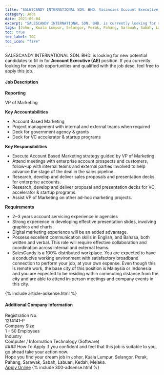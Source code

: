 ```yaml
---
title: "SALESCANDY INTERNATIONAL SDN. BHD. Vacancies Account Executive (AE)" 
category: Jobs 
date: 2021-06-04 
excerpt: "SALESCANDY INTERNATIONAL SDN. BHD. is currently looking for suitable person to fill in the Account Executive (AE) which based in Johor, Kuala Lumpur, Selangor, Perak, Pahang, Sarawak, Sabah, Labuan, Kedah, Melaka" 
tags: [Johor, Kuala Lumpur, Selangor, Perak, Pahang, Sarawak, Sabah, Labuan, Kedah, Melaka] 
toc: true 
toc_label: TOC 
toc_icon: "fire" 
--- 
```


<p>SALESCANDY INTERNATIONAL SDN. BHD. is looking for new potential candidates to fill in for <b>Account Executive (AE)</b> position. If you currently looking for new job opportunities and qualified with the job desc, feel free to apply this job.
</p><div><div><h4>Job Description</h4></div><div><div><span><div><strong>Reporting</strong><p><span>VP of Marketing</span></p><strong>Key Accountabilities</strong><ul><li><span>Account Based Marketing</span></li><li><span>Project management with internal and external teams when required</span></li><li><span>Deck for government agency &amp; grants</span></li><li><span>Deck for VC accelerator &amp; startup programs</span></li></ul><strong>Key Responsibilities</strong><ul><li><span>Execute Account Based Marketing strategy guided by VP of Marketing.</span></li><li><span>Attend meetings with enterprise account prospects and customers, follow-up with internal teams and external parties involved to help advance the stage of the deal in the sales pipeline.</span></li><li><span>Research, develop and deliver sales proposals and presentation decks for enterprise accounts.</span></li><li><span>Research, develop and deliver proposal and presentation decks for VC accelerator &amp; startup programs.</span></li><li><span>Assist VP of Marketing on other ad-hoc marketing projects.</span></li></ul><strong>Requirements</strong><ul><li><span>2~3 years account servicing experience in agencies</span></li><li><span>Strong experience in developing effective presentation slides, involving graphics and charts.</span></li><li><span>Digital marketing experience will be an added advantage.</span></li><li><span>Possess excellent communication skills in English, and Bahasa, both written and verbal.&#160;This role will require effective collaboration and coordination across internal and external teams.</span></li><li><span>SalesCandy is a 100% distributed workplace.&#160;You are expected to have a conducive working environment with satisfactory broadband connection to perform your job, at your own expense.&#160;Even though this is remote work, the base city of this position is Malaysia or Indonesia and you are expected to be residing within commuting distance from the city and are able to attend in-person meetings and company events in this city.</span></li></ul></div></span></div></div></div> 
{% include article-adsense.html %} 
<div><div><h4>Additional Company Information</h4></div><div><div><div><div><div><div><div><span>Registration No.</span></div><div><span>1214141-P</span></div></div></div></div><div><div><div><div><span>Company Size</span></div><div><span>1 - 50 Employees</span></div></div></div></div><div><div><div><div><span>Industry</span></div><div><span>Computer / Information Technology (Software)</span></div></div></div></div></div></div></div></div> 
#### How To Apply 
If you confident and feel that this job is suitable to you, go ahead take your action now. <br/> 
Hope you find your dream job in Johor, Kuala Lumpur, Selangor, Perak, Pahang, Sarawak, Sabah, Labuan, Kedah, Melaka. <br/> 
<a href="https://www.jobstreet.com.my/en/job/account-executive-ae-4583367?jobId=jobstreet-my-job-4583367&" class="btn btn--info" target="_blank" rel="nofollow noopenner">Apply Online</a> 
{% include 300-adsense.html %} 